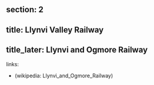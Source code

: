 section: 2
----
title: Llynvi Valley Railway
----
title_later: Llynvi and Ogmore Railway
----
links:
- (wikipedia: Llynvi_and_Ogmore_Railway)

